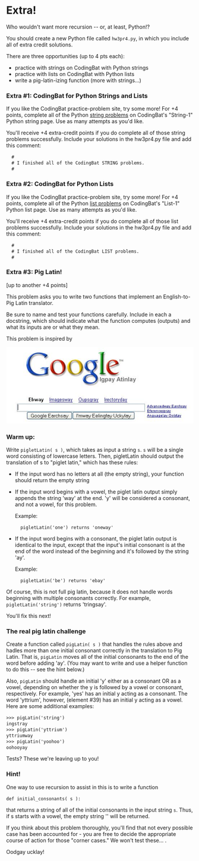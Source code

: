 
# Extra!

Who wouldn't want more recursion -- or, at least, Python!?

You should create a new Python file called `hw3pr4.py`, in which you include all of extra credit solutions.

There are three opportunities (up to 4 pts each):

- practice with strings on CodingBat with Python strings
- practice with lists on CodingBat with Python lists
- write a pig-latin-izing function (more with strings...)

### Extra #1: CodingBat for Python Strings and Lists

If you like the CodingBat practice-problem site, try some more! For +4 points, complete all of the Python [string problems](http://codingbat.com/python/String-1) on CodingBat's "String-1" Python string page. Use as many attempts as you'd like.

You'll receive +4 extra-credit points if you do complete all of those string problems successfully. Include your solutions in the hw3pr4.py file and add this comment:

      #
      # I finished all of the CodingBat STRING problems.
      #

### Extra #2: CodingBat for Python Lists

If you like the CodingBat practice-problem site, try some more! For +4 points, complete all of the Python [list problems](http://codingbat.com/python/List-1) on CodingBat's "List-1" Python list page. Use as many attempts as you'd like.

You'll receive +4 extra-credit points if you do complete all of those list problems successfully. Include your solutions in the hw3pr4.py file and add this comment:

      #
      # I finished all of the CodingBat LIST problems.
      #

### Extra #3: Pig Latin!

[up to another +4 points]

This problem asks you to write two functions that implement an English-to-Pig Latin translator.

Be sure to name and test your functions carefully. Include in each a docstring, which should indicate what the function computes (outputs) and what its inputs are or what they mean.

This problem is inspired by

![](googlePL.jpg)

### Warm up: 

Write `pigletLatin( s )`, which takes as input a string `s`. `s` will be a single word consisting of lowercase letters. Then, pigletLatin should output the translation of s to "piglet latin," which has these rules:

- If the input word has no letters at all (the empty string), your function should return the empty string

- If the input word begins with a vowel, the piglet latin output simply appends the string 'way' at the end. 'y' will be considered a consonant, and not a vowel, for this problem.

    Example:

        pigletLatin('one') returns 'oneway'

- If the input word begins with a consonant, the piglet latin output is identical to the input, except that the input's initial consonant is at the end of the word instead of the beginning and it's followed by the string 'ay'.

    Example:

        pigletLatin('be') returns 'ebay'

Of course, this is not full pig latin, because it does not handle words beginning with multiple consonants correctly. For example, `pigletLatin('string')` returns 'tringsay'.

You'll fix this next!

### The real pig latin challenge

Create a function called `pigLatin( s )` that handles the rules above and hadles more than one initial consonant correctly in the translation to Pig Latin. That is, `pigLatin` moves all of the initial consonants to the end of the word before adding 'ay'. (You may want to write and use a helper function to do this -- see the hint below.)

Also, `pigLatin` should handle an initial 'y' either as a consonant OR as a vowel, depending on whether the y is followed by a vowel or consonant, respectively. For example, 'yes' has an initial y acting as a consonant. The word 'yttrium', however, (element #39) has an initial y acting as a vowel. Here are some additional examples:

    >>> pigLatin('string')
    ingstray
    >>> pigLatin('yttrium')
    yttriumway
    >>> pigLatin('yoohoo')
    oohooyay

Tests? These we're leaving up to you!

### Hint!

One way to use recursion to assist in this is to write a function

    def initial_consonants( s ):

that returns a string of all of the initial consonants in the input string `s`. Thus, if s starts with a vowel, the empty string '' will be returned. 

If you think about this problem thoroughly, you'll find that not every possible case has been accounted for - you are free to decide the appropriate course of action for those "corner cases." We won't test these... .

Oodgay ucklay!
